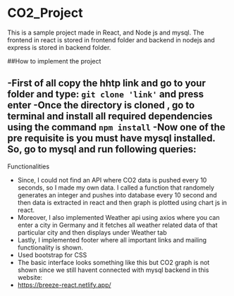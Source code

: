 # CO2_Project

This is a sample project made in React, and Node js and mysql. The frontend in react is stored in frontend folder and backend in nodejs and express is stored in backend folder.






##How to implement the project

-First of all copy the hhtp link and go to your folder and type:  `git clone 'link'` and press enter
-Once the directory is cloned , go to terminal and install all required dependencies using the command `npm install`
-Now one of the pre requisite is you must have mysql installed. So, go to mysql and run following queries:
-

Functionalities
- Since, I could not find an API where CO2 data is pushed every 10 seconds, so I made my own data. I called a function that randomely generates an integer and pushes into database   every 10 second and then data is extracted in react and then graph is plotted using chart js in react.
- Moreover, I also implemented Weather api using axios where you can enter a city in Germany and it fetches all weather related data of that particular city and then displays      under Weather tab
- Lastly, I implemented footer where all important links and mailing functionality is shown.
- Used bootstrap for CSS 
- The basic interface looks something like this but CO2 graph is not shown since we still havent connected with mysql backend in this website:
- https://breeze-react.netlify.app/ 
